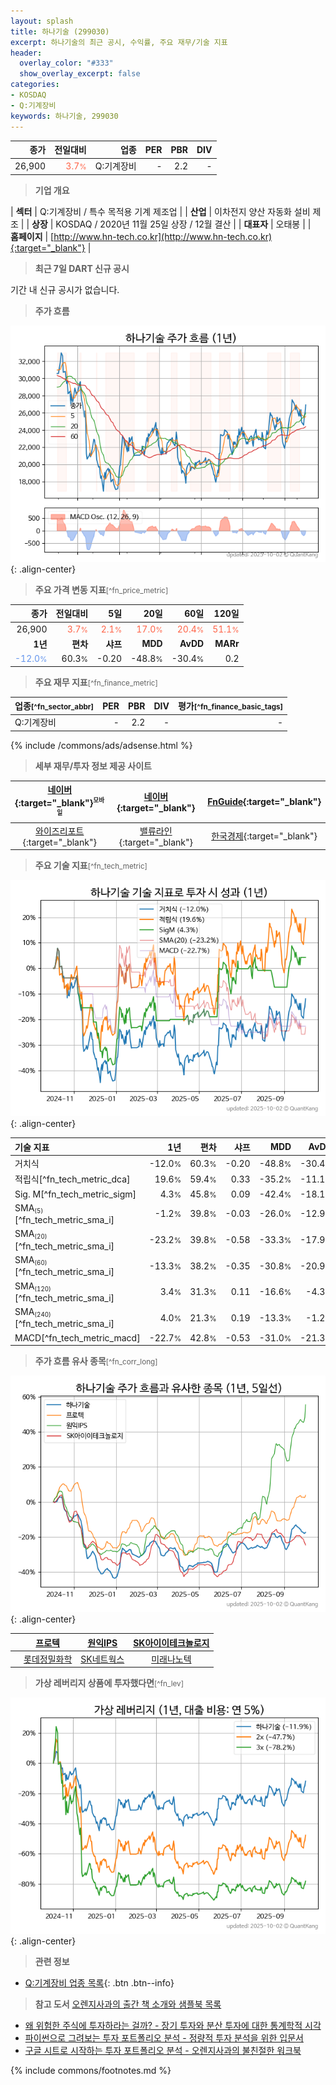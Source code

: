 ```yaml
---
layout: splash
title: 하나기술 (299030)
excerpt: 하나기술의 최근 공시, 수익률, 주요 재무/기술 지표
header:
  overlay_color: "#333"
  show_overlay_excerpt: false
categories:
- KOSDAQ
- Q:기계장비
keywords: 하나기술, 299030
---
```


| **종가** | **전일대비** | **업종** | **PER** | **PBR** | **DIV** |
| -------: | -----------: | -------: | ------: | ------: | ------: |
| 26,900 | <span style="color: tomato">3.7<small>%</small></span> | Q:기계장비 | - | 2.2 | - |

<!-- more -->


> **기업 개요**<a id="company"></a>

| <span style="white-space:nowrap;">**섹터**</span> | Q:기계장비 / 특수 목적용 기계 제조업 |
| <span style="white-space:nowrap;">**산업**</span> | 이차전지 양산 자동화 설비 제조 |
| <span style="white-space:nowrap;">**상장**</span> | KOSDAQ / 2020년 11월 25일 상장 / 12월 결산 |
| <span style="white-space:nowrap;">**대표자**</span> | 오태봉 |
| <span style="white-space:nowrap;">**홈페이지**</span> | [http://www.hn-tech.co.kr](http://www.hn-tech.co.kr){:target="_blank"} |


> **최근 7일 DART 신규 공시**<a id="dart"></a>

기간 내 신규 공시가 없습니다.


> **주가 흐름**<a id="price"></a>

![299030](/stock/images/299030.png){: .align-center}


> **주요 가격 변동 지표**<small>[^fn_price_metric]</small>

| **종가** | **전일대비** | **5일** | **20일** | **60일** | **120일** |
| -------: | -----------: | ------: | -------: | -------: | --------: |
| 26,900 | <span style="color: tomato">3.7<small>%</small></span> | <span style="color: tomato">2.1<small>%</small></span> | <span style="color: tomato">17.0<small>%</small></span> | <span style="color: tomato">20.4<small>%</small></span> | <span style="color: tomato">51.1<small>%</small></span> |
| **1년** | **편차** | **샤프** | **MDD** | **AvDD** | **MARr** |
| <span style="color: cornflowerblue">-12.0<small>%</small></span> | 60.3<small>%</small> | -0.20 | -48.8<small>%</small> | -30.4<small>%</small> | 0.2 |


> **주요 재무 지표**<small>[^fn_finance_metric]</small>

| **업종**<small>[^fn_sector_abbr]</small> | **PER** | **PBR** | **DIV** | **평가**<small>[^fn_finance_basic_tags]</small> |
| :--------------------------------------- | ------: | ------: | ------: | ----------------------------------------------: |
| Q:기계장비 | - | 2.2 | - | - |



{% include /commons/ads/adsense.html %}

> **세부 재무/투자 정보 제공 사이트**

| [네이버](https://m.stock.naver.com/domestic/stock/299030/finance/summary){:target="_blank"}<sup><small>모바일</small></sup> | [네이버](https://finance.naver.com/item/coinfo.naver?code=299030){:target="_blank"} | [FnGuide](https://comp.fnguide.com/SVO2/ASP/SVD_Invest.asp?gicode=A299030&MenuYn=Y){:target="_blank"} |
| :---: | :---: | :---: |
| [와이즈리포트](https://comp.wisereport.co.kr/company/c1040001.aspx?cmp_cd=299030){:target="_blank"} | [밸류라인](https://www.valueline.co.kr/finance/summary/299030){:target="_blank"} | [한국경제](https://markets.hankyung.com/stock/299030/financial-summary){:target="_blank"} |


> **주요 기술 지표**<small>[^fn_tech_metric]</small>


![299030](/stock/images/299030_tech.png){: .align-center}

| **기술 지표** | **1년** | **편차** | **샤프** | **MDD** | **AvDD** |
| :------------ | ------: | -----------: | -------: | ------: | -------: |
| 거치식 | -12.0<small>%</small> | 60.3<small>%</small> | -0.20 | -48.8<small>%</small> | -30.4<small>%</small> |
| 적립식[^fn_tech_metric_dca] | 19.6<small>%</small> | 59.4<small>%</small> | 0.33 | -35.2<small>%</small> | -11.1<small>%</small> |
| Sig. M[^fn_tech_metric_sigm] | 4.3<small>%</small> | 45.8<small>%</small> | 0.09 | -42.4<small>%</small> | -18.1<small>%</small> |
| SMA<small><sub>(5)</sub></small>[^fn_tech_metric_sma_i] | -1.2<small>%</small> | 39.8<small>%</small> | -0.03 | -26.0<small>%</small> | -12.9<small>%</small> |
| SMA<small><sub>(20)</sub></small>[^fn_tech_metric_sma_i] | -23.2<small>%</small> | 39.8<small>%</small> | -0.58 | -33.3<small>%</small> | -17.9<small>%</small> |
| SMA<small><sub>(60)</sub></small>[^fn_tech_metric_sma_i] | -13.3<small>%</small> | 38.2<small>%</small> | -0.35 | -30.8<small>%</small> | -20.9<small>%</small> |
| SMA<small><sub>(120)</sub></small>[^fn_tech_metric_sma_i] | 3.4<small>%</small> | 31.3<small>%</small> | 0.11 | -16.6<small>%</small> | -4.3<small>%</small> |
| SMA<small><sub>(240)</sub></small>[^fn_tech_metric_sma_i] | 4.0<small>%</small> | 21.3<small>%</small> | 0.19 | -13.3<small>%</small> | -1.2<small>%</small> |
| MACD[^fn_tech_metric_macd] | -22.7<small>%</small> | 42.8<small>%</small> | -0.53 | -31.0<small>%</small> | -21.3<small>%</small> |


> **주가 흐름 유사 종목**<a id="corr"></a><small>[^fn_corr_long]</small>

![299030](/stock/images/299030_corr.png){: .align-center}

|       | [프로텍](/053610/) | [원익IPS](/240810/) | [SK아이이테크놀로지](/361610/) |
| :---: | :------------------------------------: | :------------------------------------: | :------------------------------------: |
|       | [롯데정밀화학](/004000/) | [SK네트웍스](/001740/) | [미래나노텍](/095500/) |


> **가상 레버리지 상품에 투자했다면**<a id="2x"></a><small>[^fn_lev]</small>

![299030](/stock/images/299030_2x.png){: .align-center}


> **관련 정보**

- [Q:기계장비 업종 목록](/stats/sector/kosdaq_업종_기계장비_종목/){: .btn .btn--info}

> **참고 도서** [오렌지사과의 출간 책 소개와 샘플북 목록](https://kongdori.tistory.com/691)

- [왜 위험한 주식에 투자하라는 걸까? - 장기 투자와 분산 투자에 대한 통계학적 시각](https://kongdori.tistory.com/421)
- [파이썬으로 그려보는 투자 포트폴리오 분석  - 정량적 투자 분석을 위한 입문서](https://kongdori.tistory.com/643)
- [구글 시트로 시작하는 투자 포트폴리오 분석 - 오렌지사과의 불친절한 워크북](https://kongdori.tistory.com/449)


{% include commons/footnotes.md %}